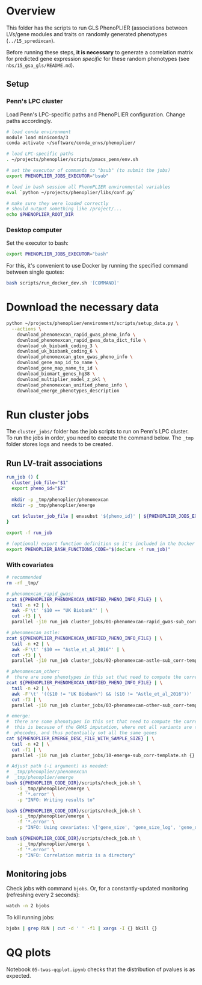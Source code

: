 # Overview

This folder has the scripts to run GLS PhenoPLIER (associations between LVs/gene modules and traits on randomly generated phenotypes (`../15_spredixcan`).

Before running these steps, **it is necessary** to generate a correlation matrix for predicted gene expression _specific_ for these random phenotypes (see `nbs/15_gsa_gls/README.md`).


## Setup

### Penn's LPC cluster

Load Penn's LPC-specific paths and PhenoPLIER configuration.
Change paths accordingly.

```bash
# load conda environment
module load miniconda/3
conda activate ~/software/conda_envs/phenoplier/

# load LPC-specific paths
. ~/projects/phenoplier/scripts/pmacs_penn/env.sh

# set the executor of commands to "bsub" (to submit the jobs)
export PHENOPLIER_JOBS_EXECUTOR="bsub"

# load in bash session all PhenoPLIER environmental variables
eval `python ~/projects/phenoplier/libs/conf.py`

# make sure they were loaded correctly
# should output something like /project/...
echo $PHENOPLIER_ROOT_DIR
```

### Desktop computer

Set the executor to bash:
```bash
export PHENOPLIER_JOBS_EXECUTOR="bash"
```

For this, it's convenient to use Docker by running the specified command between single quotes:

```bash
bash scripts/run_docker_dev.sh '[COMMAND]'
```


# Download the necessary data

```bash
python ~/projects/phenoplier/environment/scripts/setup_data.py \
  --actions \
    download_phenomexcan_rapid_gwas_pheno_info \
    download_phenomexcan_rapid_gwas_data_dict_file \
    download_uk_biobank_coding_3 \
    download_uk_biobank_coding_6 \
    download_phenomexcan_gtex_gwas_pheno_info \
    download_gene_map_id_to_name \
    download_gene_map_name_to_id \
    download_biomart_genes_hg38 \
    download_multiplier_model_z_pkl \
    download_phenomexcan_unified_pheno_info \
    download_emerge_phenotypes_description
```


# Run cluster jobs

The `cluster_jobs/` folder has the job scripts to run on Penn's LPC cluster.
To run the jobs in order, you need to execute the command below.
The `_tmp` folder stores logs and needs to be created.


## Run LV-trait associations


```bash
run_job () {
  cluster_job_file="$1"
  export pheno_id="$2"
  
  mkdir -p _tmp/phenoplier/phenomexcan
  mkdir -p _tmp/phenoplier/emerge
  
  cat $cluster_job_file | envsubst '${pheno_id}' | ${PHENOPLIER_JOBS_EXECUTOR}
}

export -f run_job

# (optional) export function definition so it's included in the Docker container
export PHENOPLIER_BASH_FUNCTIONS_CODE="$(declare -f run_job)"
```


### With covariates

```bash
# recommended
rm -rf _tmp/

# phenomexcan_rapid_gwas:
zcat ${PHENOPLIER_PHENOMEXCAN_UNIFIED_PHENO_INFO_FILE} | \
  tail -n +2 | \
  awk -F'\t' '$10 == "UK Biobank"' | \
  cut -f3 | \
  parallel -j10 run_job cluster_jobs/01-phenomexcan-rapid_gwas-sub_corr-template.sh {}

# phenomexcan_astle:
zcat ${PHENOPLIER_PHENOMEXCAN_UNIFIED_PHENO_INFO_FILE} | \
  tail -n +2 | \
  awk -F'\t' '$10 == "Astle_et_al_2016"' | \
  cut -f3 | \
  parallel -j10 run_job cluster_jobs/02-phenomexcan-astle-sub_corr-template.sh {}

# phenomexcan_other:
#  there are some phenotypes in this set that need to compute the correlation matrix
zcat ${PHENOPLIER_PHENOMEXCAN_UNIFIED_PHENO_INFO_FILE} | \
  tail -n +2 | \
  awk -F'\t' '(($10 != "UK Biobank") && ($10 != "Astle_et_al_2016"))' | \
  cut -f3 | \
  parallel -j10 run_job cluster_jobs/03-phenomexcan-other-sub_corr-template.sh {}

# emerge:
#  there are some phenotypes in this set that need to compute the correlation matrix
#  this is because of the GWAS imputation, where not all variants are the same across
#  phecodes, and thus potentially not all the same genes
cat ${PHENOPLIER_EMERGE_DESC_FILE_WITH_SAMPLE_SIZE} | \
  tail -n +2 | \
  cut -f1 | \
  parallel -j10 run_job cluster_jobs/10-emerge-sub_corr-template.sh {}
```

```bash
# Adjust path (-i argument) as needed:
#  _tmp/phenoplier/phenomexcan
#  _tmp/phenoplier/emerge
bash ${PHENOPLIER_CODE_DIR}/scripts/check_job.sh \
    -i _tmp/phenoplier/emerge \
    -f '*.error' \
    -p "INFO: Writing results to"

bash ${PHENOPLIER_CODE_DIR}/scripts/check_job.sh \
    -i _tmp/phenoplier/emerge \
    -f '*.error' \
    -p "INFO: Using covariates: \['gene_size', 'gene_size_log', 'gene_density', 'gene_density_log'\]"

bash ${PHENOPLIER_CODE_DIR}/scripts/check_job.sh \
    -i _tmp/phenoplier/emerge \
    -f '*.error' \
    -p "INFO: Correlation matrix is a directory"
```


## Monitoring jobs

Check jobs with command `bjobs`.
Or, for a constantly-updated monitoring (refreshing every 2 seconds):
```bash
watch -n 2 bjobs
```

To kill running jobs:
```bash
bjobs | grep RUN | cut -d ' ' -f1 | xargs -I {} bkill {}
```

# QQ plots

Notebook `05-twas-qqplot.ipynb` checks that the distribution of pvalues is as expected.
